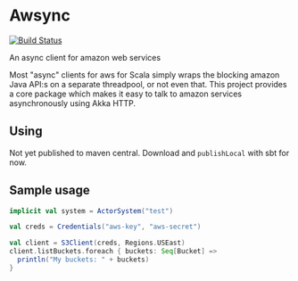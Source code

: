 # Awsync 
[![Build Status](https://travis-ci.org/johanandren/awsync.svg?branch=master)](https://travis-ci.org/johanandren/awsync)

An async client for amazon web services

Most "async" clients for aws for Scala simply wraps the blocking amazon Java API:s on a separate threadpool, or not even that.
This project provides a core package which makes it easy to talk to amazon 
services asynchronously using Akka HTTP.

## Using
Not yet published to maven central. Download and `publishLocal` with sbt for now.

## Sample usage

```scala
implicit val system = ActorSystem("test")

val creds = Credentials("aws-key", "aws-secret")

val client = S3Client(creds, Regions.USEast)
client.listBuckets.foreach { buckets: Seq[Bucket] =>
  println("My buckets: " + buckets)
}
```
